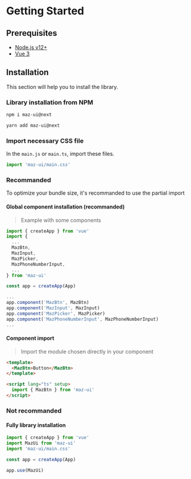 # Getting Started

## Prerequisites

- [Node.js v12+](https://nodejs.org/)
- [Vue 3](https://v3.vuejs.org/)

## Installation

This section will help you to install the library.

### Library installation from NPM

<CodeGroup>
  <CodeGroupItem title="NPM" active>

```bash
npm i maz-ui@next
```
  </CodeGroupItem>
  <CodeGroupItem title="YARN">

```bash
yarn add maz-ui@next
```
  </CodeGroupItem>

</CodeGroup>

### Import necessary CSS file

In the `main.js` or `main.ts`, import these files.

```ts
import 'maz-ui/main.css'
```

### Recommanded

To optimize your bundle size, it's recommanded to use the partial import

#### Global component installation (recommanded)

> Example with some components

```typescript
import { createApp } from 'vue'
import {
  ...
  MazBtn,
  MazInput,
  MazPicker,
  MazPhoneNumberInput,
  ...
} from 'maz-ui'

const app = createApp(App)

...
app.component('MazBtn', MazBtn)
app.component('MazInput', MazInput)
app.component('MazPicker', MazPicker)
app.component('MazPhoneNumberInput', MazPhoneNumberInput)
...
```

#### Component import

> Import the module chosen directly in your component

```html
<template>
  <MazBtn>Button</MazBtn>
</template>

<script lang="ts" setup>
  import { MazBtn } from 'maz-ui'
</script>
```

### Not recommanded

#### Fully library installation

```typescript
import { createApp } from 'vue'
import MazUi from 'maz-ui'
import 'maz-ui/main.css'

const app = createApp(App)

app.use(MazUi)
```
